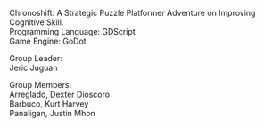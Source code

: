 Chronoshift: A Strategic Puzzle Platformer Adventure on Improving Cognitive Skill. <br />
Programming Language: GDScript <br />
Game Engine: GoDot<br />

Group Leader:<br />
Jeric Juguan

Group Members:<br />
Arreglado, Dexter Dioscoro<br />
Barbuco, Kurt Harvey<br />
Panaligan, Justin Mhon
